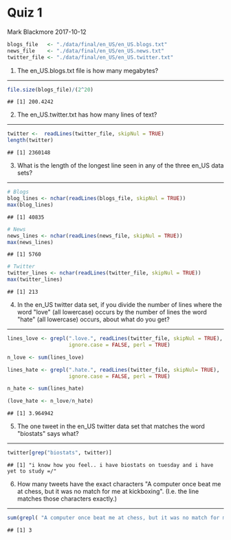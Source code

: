 Quiz 1
================
Mark Blackmore
2017-10-12

``` r
blogs_file   <- "./data/final/en_US/en_US.blogs.txt"
news_file    <- "./data/final/en_US/en_US.news.txt"
twitter_file <- "./data/final/en_US/en_US.twitter.txt"
```

1. The en\_US.blogs.txt file is how many megabytes?
---------------------------------------------------

``` r
file.size(blogs_file)/(2^20)
```

    ## [1] 200.4242

2. The en\_US.twitter.txt has how many lines of text?
-----------------------------------------------------

``` r
twitter <-  readLines(twitter_file, skipNul = TRUE) 
length(twitter)
```

    ## [1] 2360148

3. What is the length of the longest line seen in any of the three en\_US data sets?
------------------------------------------------------------------------------------

``` r
# Blogs
blog_lines <- nchar(readLines(blogs_file, skipNul = TRUE))
max(blog_lines)
```

    ## [1] 40835

``` r
# News
news_lines <- nchar(readLines(news_file, skipNul = TRUE))
max(news_lines)
```

    ## [1] 5760

``` r
# Twitter
twitter_lines <- nchar(readLines(twitter_file, skipNul = TRUE))
max(twitter_lines)
```

    ## [1] 213

4. In the en\_US twitter data set, if you divide the number of lines where the word "love" (all lowercase) occurs by the number of lines the word "hate" (all lowercase) occurs, about what do you get?
-------------------------------------------------------------------------------------------------------------------------------------------------------------------------------------------------------

``` r
lines_love <- grepl(".love.", readLines(twitter_file, skipNul = TRUE), 
                    ignore.case = FALSE, perl = TRUE)

n_love <- sum(lines_love)

lines_hate <- grepl(".hate.", readLines(twitter_file, skipNul= TRUE), 
                    ignore.case = FALSE, perl = TRUE)

n_hate <- sum(lines_hate)

(love_hate <- n_love/n_hate)
```

    ## [1] 3.964942

5. The one tweet in the en\_US twitter data set that matches the word "biostats" says what?
-------------------------------------------------------------------------------------------

``` r
twitter[grep("biostats", twitter)]
```

    ## [1] "i know how you feel.. i have biostats on tuesday and i have yet to study =/"

6. How many tweets have the exact characters "A computer once beat me at chess, but it was no match for me at kickboxing". (I.e. the line matches those characters exactly.)
----------------------------------------------------------------------------------------------------------------------------------------------------------------------------

``` r
sum(grepl( "A computer once beat me at chess, but it was no match for me at kickboxing", twitter))
```

    ## [1] 3
